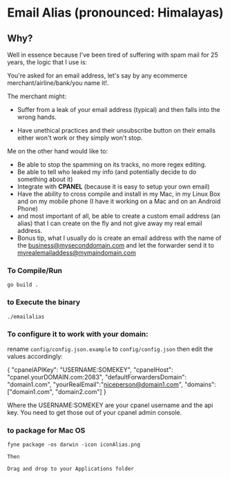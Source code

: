 # Email Alias (pronounced: Himalayas)

## Why?

Well in essence because I've been tired of suffering with spam mail for 25 years, the logic that I use is:

You're asked for an email address, let's say by any ecommerce merchant/airline/bank/you name it!.

The merchant might:

* Suffer from a leak of your email address (typical) and then falls into the wrong hands.

* Have unethical practices and their unsubscribe button on their emails either won't work or they simply won't stop.

Me on the other hand would like to:

* Be able to stop the spamming on its tracks, no more regex editing.
* Be able to tell who leaked my info (and potentially decide to do something about it)
* Integrate with **CPANEL** (because it is easy to setup your own email)
* Have the ability to cross compile and install in my Mac, in my Linux Box and on my mobile phone (I have it working on a Mac and on an Android Phone)
* and most important of all, be able to create a custom email address (an alias) that I can create on the fly and not give away my real email address.
* Bonus tip, what I usually do is create an email address with the name of the business@myseconddomain.com and let the forwarder send it to myrealemailaddess@mymaindomain.com



### To Compile/Run

```
go build .
```

### to Execute the binary
```
./emailalias
```
### To configure it to work with your domain:

rename `config/config.json.example` to `config/config.json` then edit the values accordingly:

{
    "cpanelAPIKey": "USERNAME:SOMEKEY",
    "cpanelHost": "cpanel.yourDOMAIN.com:2083",
    "defaultForwardersDomain": "domain1.com",
    "yourRealEmail":"niceperson@domain1.com",
    "domains": ["domain1.com", "domain2.com"]
}

Where the USERNAME:SOMEKEY are your cpanel username and the api key. You need to get those out of your cpanel admin console.

### to package for Mac OS
```
fyne package -os darwin -icon iconAlias.png

Then

Drag and drop to your Applications folder
```